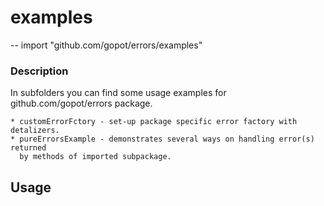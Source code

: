 # examples
--
    import "github.com/gopot/errors/examples"

### Description

In subfolders you can find some usage examples for github.com/gopot/errors
package.

    * customErrorFctory - set-up package specific error factory with detalizers.
    * pureErrorsExample - demonstrates several ways on handling error(s) returned
      by methods of imported subpackage.

## Usage
